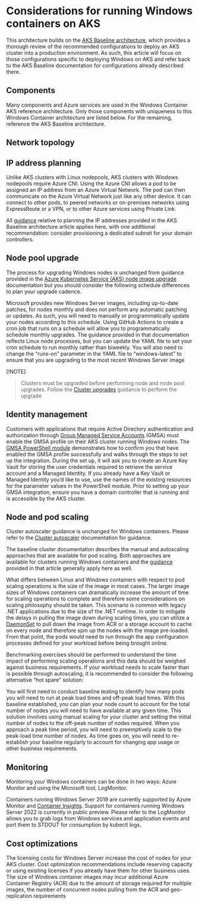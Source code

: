 # Considerations for running Windows containers on AKS

This architecture builds on the [AKS Baseline architecture](/azure/architecture/reference-architectures/containers/aks/baseline-ak), which provides a thorough review of the recommended configurations to deploy an AKS cluster into a production environment. As such, this article will focus on those configurations specific to deploying Windows on AKS and refer back to the AKS Baseline documentation for configurations already described there.

## Components

Many components and Azure services are used in the Windows Container AKS reference architecture. Only those components with uniqueness to this Windows Container architecture are listed below. For the remaining, reference the AKS Baseline architecture.

## Network topology

## IP address planning

Unlike AKS clusters with Linux nodepools, AKS clusters with Windows nodepools require Azure CNI.  Using the Azure CNI allows a pod to be assigned an IP address from an Azure Virtual Network. The pod can then communicate on the Azure Virtual Network just like any other device. It can connect to other pods, to peered networks or on-premises networks using ExpressRoute or a VPN, or to other Azure services using Private Link.

All [guidance](/azure/architecture/reference-architectures/containers/aks/baseline-aks#plan-the-ip-addresses) relative to planning the IP addresses provided in the AKS Baseline architecture article applies here, with one additional recommendation: consider provisioning a dedicated subnet for your domain controllers.

## Node pool upgrade

The process for upgrading Windows nodes is unchanged from guidance provided in the [Azure Kubernetes Service (AKS) node image upgrade](/azure/aks/node-image-upgrade) documentation but you should consider the following schedule differences to plan your upgrade cadence.

Microsoft provides new Windows Server images, including up-to-date patches, for nodes monthly and does not perform any automatic patching or updates.  As such, you will need to manually or programmatically update your nodes according to this schedule.  Using GitHub Actions to create a cron job that runs on a schedule will allow you to programmatically schedule monthly upgrades.  The guidance provided in that documentation reflects Linux node processes, but you can update the YAML file to set your cron schedule to run monthly rather than biweekly. You will also need to change the “runs-on” parameter in the YAML file to “windows-latest” to ensure that you are upgrading to the most recent Windows Server image

[!NOTE]
> Clusters must be upgraded before performing node and node pool upgrades.  Follow the [Cluster upgrades](/azure/aks/upgrade-cluster?tabs=azure-cli) guidance to perform the upgrade

## Identity management

Customers with applications that require Active Directory authentication and authorization through [Group Managed Service Accounts](/windows-server/security/group-managed-service-accounts/group-managed-service-accounts-overview) (GMSA) must enable the GMSA profile on their AKS cluster running Windows nodes. The [GMSA PowerShell module](/virtualization/windowscontainers/manage-containers/gmsa-aks-ps-module) demonstrates how to confirm you that have enabled the GMSA profile successfully and walks through the steps to set up the integration. During the set up, it will ask you to create an Azure Key Vault for storing the user credentials required to retrieve the service account and a Managed Identity. If you already have a Key Vault or Managed Identity you’d like to use, use the names of the existing resources for the parameter values in the PowerShell module. Prior to setting up your GMSA integration, ensure you have a domain controller that is running and is accessible by the AKS cluster.

## Node and pod scaling

Cluster autoscaler guidance is unchanged for Windows containers.  Please refer to the [Cluster autoscaler]( /azure/architecture/reference-architectures/containers/aks/baseline-aks#cluster-autoscaler) documentation for guidance.

The baseline cluster documentation describes the manual and autoscaling approaches that are available for pod scaling.  Both approaches are available for clusters running Windows containers and the [guidance](/azure/architecture/reference-architectures/containers/aks/baseline-aks#node-and-pod-scalability) provided in that article generally apply here as well.

What differs between Linux and Windows containers with respect to pod scaling operations is the size of the image in most cases.  The larger image sizes of Windows containers can dramatically increase the amount of time for scaling operations to complete and therefore some considerations on scaling philosophy should be taken. This scenario is common with legacy .NET applications due to the size of the .NET runtime. In order to mitigate the delays in pulling the image down during scaling times, you can utilize a [DaemonSet](/azure/aks/hybrid/create-daemonsets) to pull down the image from ACR or a storage account to cache on every node and therefore spin up the nodes with the image pre-loaded. From that point, the pods would need to run through the app configuration processes defined for your workload before being brought online.

Benchmarking exercises should be performed to understand the time impact of performing scaling operations and this data should be weighed against business requirements.  If your workload needs to scale faster than is possible through autoscaling, it is recommended to consider the following alternative “hot spare” solution:

You will first need to conduct baseline testing to identify how many pods you will need to run at peak load times and off-peak load times.  With this baseline established, you can plan your node count to account for the total number of nodes you will need to have available at any given time. This solution involves using manual scaling for your cluster and setting the initial number of nodes to the off-peak number of nodes required. When you approach a peak time period, you will need to preemptively scale to the peak-load time number of nodes. As time goes on, you will need to re-establish your baseline regularly to account for changing app usage or other business requirements.

## Monitoring

Monitoring your Windows containers can be done in two ways: Azure Monitor and using the Microsoft tool, LogMonitor.

Containers running Windows Server 2019 are currently supported by Azure Monitor and [Container Insights]( https://learn.microsoft.com/en-us/azure/azure-monitor/containers/container-insights-overview). Support for containers running Windows Server 2022 is currently in public preview. Please refer to the LogMonitor allows you to grab logs from Windows services and application events and port them to STDOUT for consumption by kubectl logs.

## Cost optimizations

The licensing costs for Windows Server increase the cost of nodes for your AKS cluster. Cost optimization recommendations include reserving capacity or using existing licenses if you already have them for other business uses. The size of Windows container images may incur additional Azure Container Registry (ACR) due to the amount of storage required for multiple images, the number of concurrent nodes pulling from the ACR and geo-replication requirements

